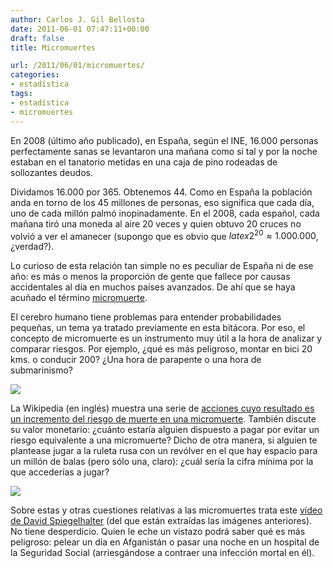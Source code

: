 ```yaml
---
author: Carlos J. Gil Bellosta
date: 2011-06-01 07:47:11+00:00
draft: false
title: Micromuertes

url: /2011/06/01/micromuertes/
categories:
- estadística
tags:
- estadística
- micromuertes
---
```


En 2008 (último año publicado), en España, según el INE, 16.000 personas perfectamente sanas se levantaron una mañana como si tal y por la noche estaban en el tanatorio metidas en una caja de pino rodeadas de sollozantes deudos.

Dividamos 16.000 por 365. Obtenemos 44. Como en España la población anda en torno de los 45 millones de personas, eso significa que cada día, uno de cada millón palmó inopinadamente. En el 2008, cada español, cada mañana tiró una moneda al aire 20 veces y quien obtuvo 20 cruces no volvió a ver el amanecer (supongo que es obvio que $latex 2^{20} \approx 1.000.000$, ¿verdad?).

Lo curioso de esta relación tan simple no es peculiar de España ni de ese año: es más o menos la proporción de gente que fallece por causas accidentales al día en muchos países avanzados. De ahí que se haya acuñado el término [micromuerte](http://es.wikipedia.org/wiki/Micromuerte).

El cerebro humano tiene problemas para entender probabilidades pequeñas, un tema ya tratado previamente en esta bitácora. Por eso, el concepto de micromuerte es un instrumento muy útil a la hora de analizar y comparar riesgos. Por ejemplo, ¿qué es más peligroso, montar en bici 20 kms. o conducir 200? ¿Una hora de parapente o una hora de submarinismo?

[![](/wp-uploads/2011/05/micromuertes1.png#center)
](/wp-uploads/2011/05/micromuertes1.png#center)

La Wikipedia (en inglés) muestra una serie de [acciones cuyo resultado es un incremento del riesgo de muerte en una micromuerte](http://en.wikipedia.org/wiki/Micromort). También discute su valor monetario: ¿cuánto estaría alguien dispuesto a pagar por evitar un riesgo equivalente a una micromuerte? Dicho de otra manera, si alguien te plantease jugar a la ruleta rusa con un revólver en el que hay espacio para un millón de balas (pero sólo una, claro): ¿cuál sería la cifra mínima por la que accederías a jugar?

[![](/wp-uploads/2011/05/micromuertes_parto.png#center)
](/wp-uploads/2011/05/micromuertes_parto.png#center)

Sobre estas y otras cuestiones relativas a las micromuertes trata este [vídeo de David Spiegelhalter](http://understandinguncertainty.org/node/1270) (del que están extraídas las imágenes anteriores). No tiene desperdicio. Quien le eche un vistazo podrá saber qué es más peligroso: pelear un día en Afganistán o pasar una noche en un hospital de la Seguridad Social (arriesgándose a contraer una infección mortal en él).
